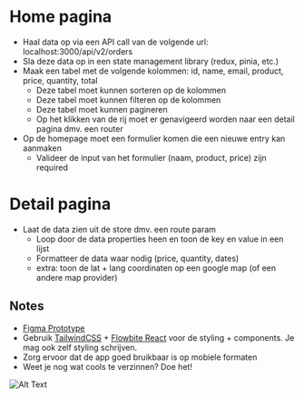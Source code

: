 # Home pagina

* Haal data op via een API call van de volgende url: localhost:3000/api/v2/orders
* Sla deze data op in een state management library (redux, pinia, etc.)
* Maak een tabel met de volgende kolommen: id, name, email, product, price, quantity, total
    * Deze tabel moet kunnen sorteren op de kolommen
    * Deze tabel moet kunnen filteren op de kolommen
    * Deze tabel moet kunnen pagineren
    * Op het klikken van de rij moet er genavigeerd worden naar een detail pagina dmv. een router
* Op de homepage moet een formulier komen die een nieuwe entry kan aanmaken
    * Valideer de input van het formulier (naam, product, price) zijn required

# Detail pagina

* Laat de data zien uit de store dmv. een route param
    * Loop door de data properties heen en toon de key en value in een lijst
    * Formatteer de data waar nodig (price, quantity, dates)
    * extra: toon de lat + lang coordinaten op een google map (of een andere map provider)

## Notes

* [Figma Prototype](https://www.figma.com/file/KuQWnLEb6mpAAWarzQzGv1/Sollicitatie-proefopdracht-template?node-id=0%3A1&t=6RDLM5gqeNpLBweI-1)
* Gebruik [TailwindCSS](https://tailwindcss.com/) + [Flowbite React](https://flowbite-react.com/) voor de styling +
  components. Je mag ook zelf styling schrijven.
* Zorg ervoor dat de app goed bruikbaar is op mobiele formaten
* Weet je nog wat cools te verzinnen? Doe het!

![Alt Text](https://repository-images.githubusercontent.com/43623432/e3756280-e50c-11e9-877f-24272543fd9c)
